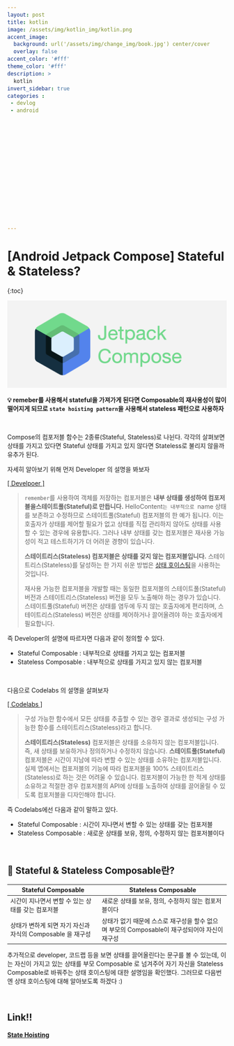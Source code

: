 ```yaml
---
layout: post
title: kotlin
image: /assets/img/kotlin_img/kotlin.png
accent_image: 
  background: url('/assets/img/change_img/book.jpg') center/cover
  overlay: false
accent_color: '#fff'
theme_color: '#fff'
description: >
  kotlin
invert_sidebar: true
categories :
 - devlog	
 - android















---
```


# [Android Jetpack Compose] Stateful & Stateless?

{:toc}

![jetpack_compose](../../../assets/img/blog/jetpack_compose.png)



**💡 remeber를 사용해서 stateful을 가져가게 된다면 Composable의 재사용성이 많이 떨어지게 되므로 `state hoisting pattern`을 사용해서 stateless 패턴으로 사용하자**



<br/>



Compose의 컴포저블 함수는 2종류(Stateful, Stateless)로 나뉜다. 각각의 살펴보면 상태를 가지고 있다면 Stateful 상태를 가지고 있지 않다면 Stateless로 불리지 않을까 유추가 된다.



자세히 알아보기 위해 먼저 Developer 의 설명을 봐보자 

[[ Develpoer ]](https://developer.android.com/jetpack/compose/state?hl=ko#stateful-vs-stateless)

> `remember`를 사용하여 객체를 저장하는 컴포저블은 **내부 상태를 생성하여 컴포저블을스테이트풀(Stateful)로 만듭니다.** HelloContent`는 내부적으로 `name 상태를 보존하고 수정하므로 스테이트풀(Stateful) 컴포저블의 한 예가 됩니다. 이는 호출자가 상태를 제어할 필요가 없고 상태를 직접 관리하지 않아도 상태를 사용할 수 있는 경우에 유용합니다. 그러나 내부 상태를 갖는 컴포저블은 재사용 가능성이 적고 테스트하기가 더 어려운 경향이 있습니다.
>
> **스테이트리스(Stateless) 컴포저블은 상태를 갖지 않는 컴포저블입니다.** 스테이트리스(Stateless)를 달성하는 한 가지 쉬운 방법은 [상태 호이스팅](https://developer.android.com/jetpack/compose/state?hl=ko#state-hoisting)을 사용하는 것입니다.
>
> 재사용 가능한 컴포저블을 개발할 때는 동일한 컴포저블의 스테이트풀(Stateful) 버전과 스테이트리스(Stateless) 버전을 모두 노출해야 하는 경우가 있습니다. 스테이트풀(Stateful) 버전은 상태를 염두에 두지 않는 호출자에게 편리하며, 스테이트리스(Stateless) 버전은 상태를 제어하거나 끌어올려야 하는 호출자에게 필요합니다.

즉 Developer의 설명에 따르자면 다음과 같이 정의할 수 있다.

- Stateful Composable : 내부적으로 상태를 가지고 있는 컴포저블
- Stateless Composable : 내부적으로 상태를 가지고 있지 않는 컴포저블



<br/>



다음으로 Codelabs 의 설명을 살펴보자

[[ Codelabs ]](https://developer.android.com/codelabs/jetpack-compose-state?hl=ko&continue=https%3A%2F%2Fdeveloper.android.com%2Fcourses%2Fpathways%2Fcompose%3Fhl%3Dko%23codelab-https%3A%2F%2Fdeveloper.android.com%2Fcodelabs%2Fjetpack-compose-state#8)



> 구성 가능한 함수에서 모든 상태를 추출할 수 있는 경우 결과로 생성되는 구성 가능한 함수를 스테이트리스(Stateless)라고 합니다.
>
> **스테이트리스(Stateless)** 컴포저블은 상태를 소유하지 않는 컴포저블입니다. 즉, 새 상태를 보유하거나 정의하거나 수정하지 않습니다. **스테이트풀(Stateful)** 컴포저블은 시간이 지남에 따라 변할 수 있는 상태를 소유하는 컴포저블입니다. 실제 앱에서는 컴포저블의 기능에 따라 컴포저블을 100% 스테이트리스(Stateless)로 하는 것은 어려울 수 있습니다. 컴포저블이 가능한 한 적게 상태를 소유하고 적절한 경우 컴포저블의 API에 상태를 노출하여 상태를 끌어올릴 수 있도록 컴포저블을 디자인해야 합니다.

즉 Codelabs에선 다음과 같이 말하고 있다.

- Stateful Composable : 시간이 지나면서 변할 수 있는 상태를 갖는 컴포저블
- Stateless Composable : 새로운 상태를 보유, 정의, 수정하지 않는 컴포저블이다



<br/>



## 📌 Stateful & Stateless Composable란?

| Stateful Composable                                        | Stateless Composable                                         |
| ---------------------------------------------------------- | ------------------------------------------------------------ |
| 시간이 지나면서 변할 수 있는 상태를 갖는 컴포저블          | 새로운 상태를 보유, 정의, 수정하지 않는 컴포저블이다         |
| 상태가 변하게 되면 자기 자신과 자식의 Composable 을 재구성 | 상태가 없기 때문에 스스로 재구성을 할수 없으며 부모의 Composable이 재구성되어야 자신이 재구성 |



추가적으로 developer, 코드랩 등을 보면 상태를 끌어올린다는 문구를 볼 수 있는데, 이는 자신이 가지고 있는 상태를 부모 Composable 로 넘겨주어 자기 자신을 Stateless Composable로 바꿔주는 상태 호이스팅에 대한 설명임을 확인했다. 
그러므로 다음번엔 상태 호이스팅에 대해 알아보도록 하겠다 :)



<br/>



## Link!!

#### [State Hoisting](https://softychoo.github.io/devlog/android/2024-01-10-State-Hoisting/)

